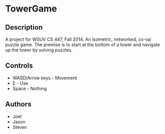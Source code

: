 TowerGame
=========

Description
-----------
A project for WSUV CS 447, Fall 2014. An isometric, networked, co-op puzzle game.
The premise is to start at the bottom of a tower and navigate up the tower by solving puzzles.

Controls
--------
- WASD/Arrow keys - Movement
- E - Use
- Space - Nothing

Authors
-------
- Joel
- Jason
- Steven

